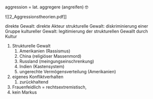 
aggression = lat. aggregere (angreifen) 🤓

![[2_Aggressionstheorien.pdf]]

direkte Gewalt: direkte Akteur
strukturelle Gewalt: diskriminierung einer Gruppe
kultureller Gewalt: legitimierung der strukturellen Gewallt durch Kultur

1. Strukturelle Gewalt
	1. Amerikanien (Rassismus)
	2. China (religiöser Massenmord)
	3. Russland (meingungseinschrenkung)
	4. Indien (Kastensystem)
	5. ungerechte Vermögensverteilung (Amerikanien)
2. eigenes Konfliktverhalten
	1. zurückhaltend
3. Frauenfeidlich = rechtsextremistisch, 
4. kein Markus